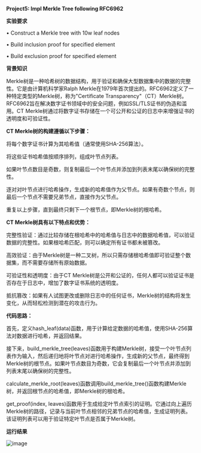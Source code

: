 **Project5: Impl Merkle Tree following RFC6962**

**实验要求**

• Construct a Merkle tree with 10w leaf nodes

• Build inclusion proof for specified element

• Build exclusion proof for specified element

**背景知识**

Merkle树是一种哈希树的数据结构，用于验证和确保大型数据集中的数据的完整性。它是由计算机科学家Ralph Merkle在1979年首次提出的。RFC6962定义了一种特定类型的Merkle树，称为"Certificate Transparency"（CT）Merkle树。
RFC6962旨在解决数字证书领域中的安全问题，例如SSL/TLS证书的伪造和滥用。CT Merkle树通过将数字证书存储在一个可公开和公证的日志中来增强证书的透明度和可验证性。

**CT Merkle树的构建遵循以下步骤：**

将每个数字证书计算为其哈希值（通常使用SHA-256算法）。

将这些证书哈希值按顺序排列，组成叶节点列表。

如果叶节点数目是奇数，则复制最后一个叶节点并添加到列表末尾以确保树的完整性。

逐对对叶节点进行哈希操作，生成新的哈希值作为父节点。如果有奇数个节点，则最后一个节点不需要兄弟节点，直接作为父节点。

重复以上步骤，直到最终只剩下一个根节点，即Merkle树的根哈希。

**CT Merkle树具有以下特点和优势：**

完整性验证：通过比较存储在根哈希中的哈希值与日志中的数据哈希值，可以验证数据的完整性。如果根哈希匹配，则可以确定所有证书都未被篡改。

高效验证：由于Merkle树是一种二叉树，所以只需存储根哈希值即可验证整个数据集，而不需要存储所有原始数据。

可验证性和透明度：由于CT Merkle树是公开和公证的，任何人都可以验证证书是否存在于日志中，增加了数字证书系统的透明度。

抵抗篡改：如果有人试图更改或删除日志中的任何证书，Merkle树的结构将发生变化，从而轻松检测到潜在的攻击行为。

**代码思路：**

首先，定义hash_leaf(data)函数，用于计算给定数据的哈希值，使用SHA-256算法对数据进行哈希，并返回结果。

接下来，build_merkle_tree(leaves)函数用于构建Merkle树，接受一个叶节点列表作为输入，然后递归地将叶节点对进行哈希操作，生成新的父节点，最终得到Merkle树的根节点。如果叶节点数目为奇数，它会复制最后一个叶节点并添加到列表末尾以确保树的完整性。

calculate_merkle_root(leaves)函数调用build_merkle_tree()函数构建Merkle树，并返回根节点的哈希值，即Merkle树的根哈希。

get_proof(index, leaves)函数用于生成给定叶节点索引的证明。它通过向上遍历Merkle树的路径，记录与当前叶节点相邻的兄弟节点的哈希值，生成证明列表。该证明列表可以用于验证特定叶节点是否属于Merkle树。

**运行结果**

![image](https://github.com/suibianchun/cxcysj/assets/138552183/8f420191-c85f-43ea-9fac-06dd94b259fa)

